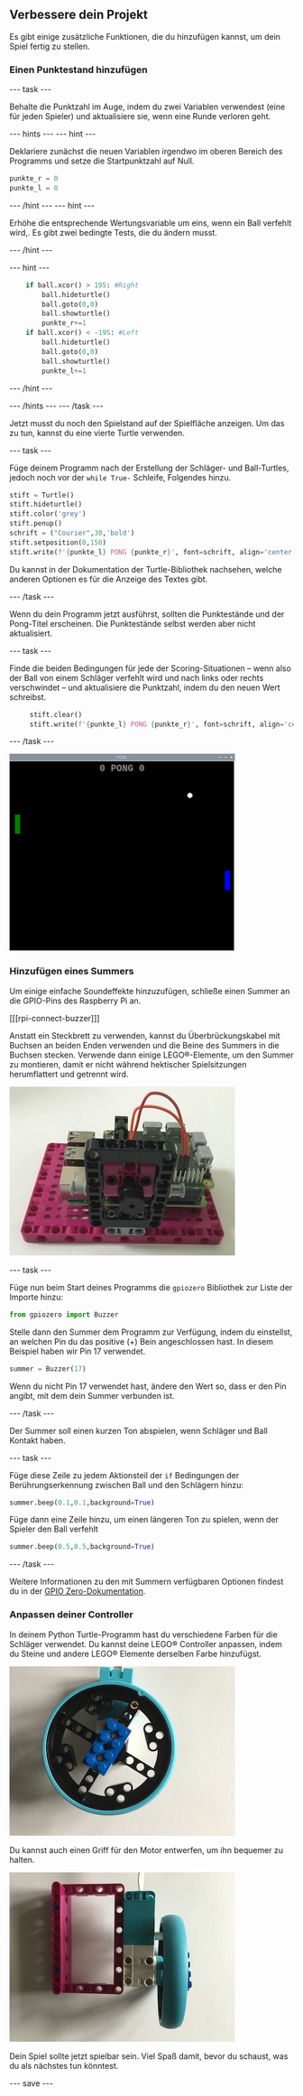 ## Verbessere dein Projekt

Es gibt einige zusätzliche Funktionen, die du hinzufügen kannst, um dein Spiel fertig zu stellen.

### Einen Punktestand hinzufügen

--- task ---

Behalte die Punktzahl im Auge, indem du zwei Variablen verwendest (eine für jeden Spieler) und aktualisiere sie, wenn eine Runde verloren geht.

--- hints ---
--- hint ---

Deklariere zunächst die neuen Variablen irgendwo im oberen Bereich des Programms und setze die Startpunktzahl auf Null.

```python   
punkte_r = 0   
punkte_l = 0   
```

--- /hint ---
--- hint ---

Erhöhe die entsprechende Wertungsvariable um eins, wenn ein Ball verfehlt wird,. Es gibt zwei bedingte Tests, die du ändern musst.


--- /hint ---

--- hint ---

```python
    if ball.xcor() > 195: #Right
        ball.hideturtle()
        ball.goto(0,0)
        ball.showturtle()
        punkte_r+=1
    if ball.xcor() < -195: #Left
        ball.hideturtle()
        ball.goto(0,0)
        ball.showturtle()
        punkte_l+=1
```

--- /hint ---

--- /hints ---
--- /task ---

Jetzt musst du noch den Spielstand auf der Spielfläche anzeigen. Um das zu tun, kannst du eine vierte Turtle verwenden.

--- task ---

Füge deinem Programm nach der Erstellung der Schläger- und Ball-Turtles, jedoch noch vor der `while True-` Schleife, Folgendes hinzu.

```python
stift = Turtle()
stift.hideturtle()
stift.color('grey')
stift.penup()
schrift = ("Courier",30,'bold')
stift.setposition(0,150)
stift.write(f'{punkte_l} PONG {punkte_r}', font=schrift, align='center')
```

Du kannst in der Dokumentation der Turtle-Bibliothek nachsehen, welche anderen Optionen es für die Anzeige des Textes gibt.

--- /task ---

Wenn du dein Programm jetzt ausführst, sollten die Punktestände und der Pong-Titel erscheinen. Die Punktestände selbst werden aber nicht aktualisiert.

--- task ---

Finde die beiden Bedingungen für jede der Scoring-Situationen – wenn also der Ball von einem Schläger verfehlt wird und nach links oder rechts verschwindet – und aktualisiere die Punktzahl, indem du den neuen Wert schreibst.

```python
     stift.clear()
     stift.write(f'{punkte_l} PONG {punkte_r}', font=schrift, align='center')
```

--- /task ---

![Eine Ansicht des Spielfensters mit den Punktzahlen am oberen Rand.](images/score.png)

### Hinzufügen eines Summers

Um einige einfache Soundeffekte hinzuzufügen, schließe einen Summer an die GPIO-Pins des Raspberry Pi an.

[[[rpi-connect-buzzer]]]

Anstatt ein Steckbrett zu verwenden, kannst du Überbrückungskabel mit Buchsen an beiden Enden verwenden und die Beine des Summers in die Buchsen stecken. Verwende dann einige LEGO®-Elemente, um den Summer zu montieren, damit er nicht während hektischer Spielsitzungen herumflattert und getrennt wird.

![Ein Foto eines Raspberry Pi, der auf einer LEGO® Maker Plate montiert ist, mit einem Summer, der mit LEGO-Elementen befestigt ist.](images/buzzer.JPG)

--- task ---

Füge nun beim Start deines Programms die `gpiozero` Bibliothek zur Liste der Importe hinzu:

```python
from gpiozero import Buzzer
```

Stelle dann den Summer dem Programm zur Verfügung, indem du einstellst, an welchen Pin du das positive (+) Bein angeschlossen hast. In diesem Beispiel haben wir Pin 17 verwendet.

```python
summer = Buzzer(17)
```

Wenn du nicht Pin 17 verwendet hast, ändere den Wert so, dass er den Pin angibt, mit dem dein Summer verbunden ist.

--- /task ---

Der Summer soll einen kurzen Ton abspielen, wenn Schläger und Ball Kontakt haben.

--- task ---

Füge diese Zeile zu jedem Aktionsteil der `if` Bedingungen der Berührungserkennung zwischen Ball und den Schlägern hinzu:

```python
summer.beep(0.1,0.1,background=True)
```

Füge dann eine Zeile hinzu, um einen längeren Ton zu spielen, wenn der Spieler den Ball verfehlt

```python
summer.beep(0.5,0.5,background=True)
```

--- /task ---

Weitere Informationen zu den mit Summern verfügbaren Optionen findest du in der [GPIO Zero-Dokumentation](https://gpiozero.readthedocs.io/de-DE/stable/api_output.html#buzzer).

### Anpassen deiner Controller

In deinem Python Turtle-Programm hast du verschiedene Farben für die Schläger verwendet. Du kannst deine LEGO® Controller anpassen, indem du Steine und andere LEGO® Elemente derselben Farbe hinzufügst.

![Ein Foto mit einem farbigen Baustein auf einem LEGO® Rad.](images/blue_wheel.JPG)

Du kannst auch einen Griff für den Motor entwerfen, um ihn bequemer zu halten.

![Ein Foto eines LEGO®-Griffs, der der Motorsteuerung hinzugefügt wurde.](images/handle.JPG)


Dein Spiel sollte jetzt spielbar sein. Viel Spaß damit, bevor du schaust, was du als nächstes tun könntest.

--- save ---
